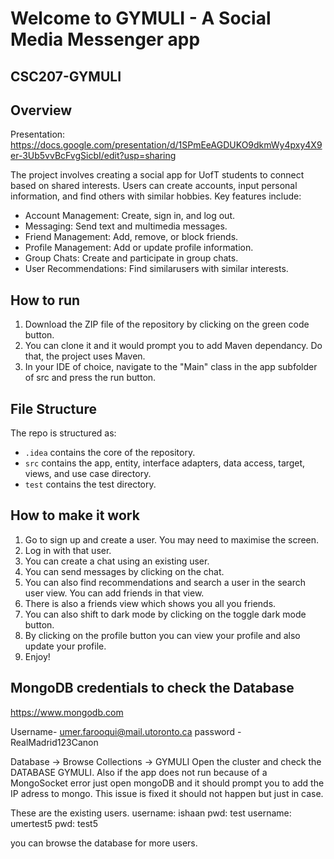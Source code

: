 # Welcome to GYMULI - A Social Media Messenger app

## CSC207-GYMULI
## Overview

Presentation: https://docs.google.com/presentation/d/1SPmEeAGDUKO9dkmWy4pxy4X9er-3Ub5vvBcFvgSicbI/edit?usp=sharing

The project involves creating a social app for UofT students to connect based on shared interests.
Users can create accounts, input personal information, and find others with similar hobbies. 
Key features include:
- Account Management: Create, sign in, and log out. 
- Messaging: Send text and multimedia messages. 
- Friend Management: Add, remove, or block friends. 
- Profile Management: Add or update profile information. 
- Group Chats: Create and participate in group chats. 
- User Recommendations: Find similarusers with similar interests.

## How to run

1. Download the ZIP file of the repository by clicking on the green code button.
2. You can clone it and it would prompt you to add Maven dependancy. Do that, the project uses Maven.
3. In your IDE of choice, navigate to the "Main" class in the app subfolder of src and press the run button.

## File Structure

The repo is structured as:

-   `.idea` contains the core of the repository.
-   `src` contains the app, entity, interface adapters, data access, target, views, and use case directory.
-   `test` contains the test directory.

## How to make it work
1. Go to sign up and create a user. You may need to maximise the screen.
2. Log in with that user.
3. You can create a chat using an existing user.
4. You can send messages by clicking on the chat.
5. You can also find recommendations and search a user in the search user view. You can add friends in that view.
6. There is also a friends view which shows you all you friends.
7. You can also shift to dark mode by clicking on the toggle dark mode button.
8. By clicking on the profile button you can view your profile and also update your profile.
9. Enjoy!


## MongoDB credentials to check the Database
https://www.mongodb.com

Username- umer.farooqui@mail.utoronto.ca
password -RealMadrid123Canon


Database -> Browse Collections -> GYMULI
Open the cluster and check the DATABASE GYMULI.
Also if the app does not run because of a MongoSocket error just open mongoDB and it should prompt you to add the IP adress to mongo. This issue is fixed it should not happen but just in case.

These are the existing users.
username: ishaan pwd: test
username: umertest5  pwd: test5

you can browse the database for more users.

